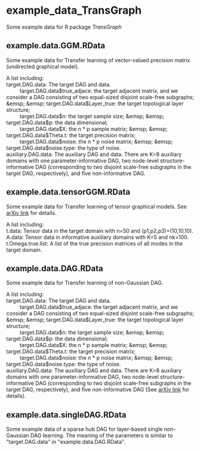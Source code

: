 # example_data_TransGraph
Some example data for R package *TransGraph*

## example.data.GGM.RData
Some example data for Transfer learning of vector-valued precision matrix (undirected graphical model).    

A list including:    
target.DAG.data: The target DAG and data.    
   &emsp; &emsp; target.DAG.data$true_adjace: the target adjacent matrix, and we consider a DAG consisting of two equal-sized disjoint scale-free subgraphs;    
   &emsp; &emsp; target.DAG.data$Layer_true: the target topological layer structure;    
   &emsp; &emsp; target.DAG.data$n: the target sample size;    
   &emsp; &emsp; target.DAG.data$p: the data dimensional;    
   &emsp; &emsp; target.DAG.data$X: the n * p sample matrix;    
   &emsp; &emsp; target.DAG.data$Theta.t: the target precision matrix;    
   &emsp; &emsp; target.DAG.data$noise: the n * p noise matrix;    
   &emsp; &emsp; target.DAG.data$noise.type: the type of noise.    
auxiliary.DAG.data: The auxiliary DAG and data. There are K=8 auxiliary domains with one parameter-informative DAG, two node-level structure-informative DAG (corresponding to two disjoint scale-free subgraphs in the target DAG, respectively), and five non-informative DAG.    
  
## example.data.tensorGGM.RData
Some example data for Transfer learning of tensor graphical models. See [arXiv link](https://arxiv.org/abs/2211.09391) for details.    

A list including:    
t.data: Tensor data in the target domain with n=50 and (p1,p2,p3)=(10,10,10).    
A.data: Tensor data in informative auxiliary domains with K=5 and nk=100.    
t.Omega.true.list: A list of the true precision matrices of all modes in the target domain.    


## example.data.DAG.RData
Some example data for Transfer learning of non-Gaussian DAG.         

A list including:    
target.DAG.data: The target DAG and data.    
&emsp; &emsp;   target.DAG.data$true_adjace: the target adjacent matrix, and we consider a DAG consisting of two equal-sized disjoint scale-free subgraphs;    
&emsp; &emsp;   target.DAG.data$Layer_true: the target topological layer structure;    
&emsp; &emsp;   target.DAG.data$n: the target sample size;    
&emsp; &emsp;   target.DAG.data$p: the data dimensional;    
&emsp; &emsp;   target.DAG.data$X: the n * p sample matrix;    
&emsp; &emsp;   target.DAG.data$Theta.t: the target precision matrix;    
&emsp; &emsp;   target.DAG.data$noise: the n * p noise matrix;    
&emsp; &emsp;   target.DAG.data$noise.type: the type of noise.    
auxiliary.DAG.data: The auxiliary DAG and data. There are K=8 auxiliary domains with one parameter-informative DAG, two node-level structure-informative DAG (corresponding to two disjoint scale-free subgraphs in the target DAG, respectively), and five non-informative DAG (See [arXiv link](https://arxiv.org/abs/2310.10239) for details).    

## example.data.singleDAG.RData
Some example data of a sparse hub DAG for layer-based single non-Gaussian DAG learning.
The meaning of the parameters is similar to "target.DAG.data" in "example.data.DAG.RData".


